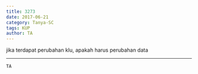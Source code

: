 ```yaml
---
title: 3273
date: 2017-06-21
category: Tanya-SC
tags: KUP
author: TA
---
```


jika terdapat perubahan klu, apakah harus perubahan data

---



`TA`
